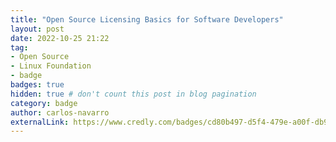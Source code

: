 ```yaml
---
title: "Open Source Licensing Basics for Software Developers"
layout: post
date: 2022-10-25 21:22
tag:
- Open Source
- Linux Foundation
- badge
badges: true
hidden: true # don't count this post in blog pagination
category: badge
author: carlos-navarro
externalLink: https://www.credly.com/badges/cd80b497-d5f4-479e-a00f-db990c13bff0
---
```


